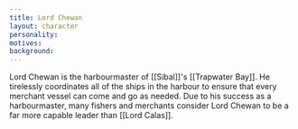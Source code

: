 ```yaml
---
title: Lord Chewan
layout: character
personality:
motives:
background:
---
```


Lord Chewan is the harbourmaster of [[Sibal]]'s [[Trapwater Bay]]. He tirelessly coordinates all of the ships in the harbour to ensure that every merchant vessel can come and go as needed. Due to his success as a harbourmaster, many fishers and merchants consider Lord Chewan to be a far more capable leader than [[Lord Calas]].

